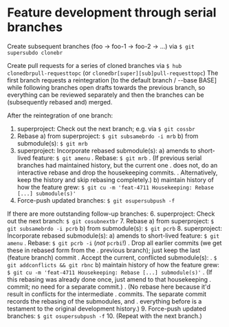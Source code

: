 # Feature development through serial branches

Create subsequent branches (foo → foo-1 → foo-2 → ...) via `$ git supersubdo clonebr`

Create pull requests for a series of cloned branches via
`$ hub clonedbrpull-requesttopc` (or `clonedbr[super][sub]pull-requesttopc`)
The first branch requests a reintegration [to the default branch / --base BASE]
while following branches open drafts towards the previous branch, so everything
can be reviewed separately and then the branches can be (subsequently rebased
and) merged.

After the reintegration of one branch:
1. superproject: Check out the next branch; e.g. via `$ git cossbr`
2. Rebase
   a) from superproject: `$ git subsamebrdo -i mrb`
   b) from submodule(s): `$ git mrb`
3. superproject: Incorporate rebased submodule(s):
   a) amends to short-lived feature: `$ git amenu`
   .  Rebase: `$ git mrb`
   .  (If previous serial branches had maintained history, but the current one
   .  does not, do an interactive rebase and drop the housekeeping commits.
   .  Alternatively, keep the history and skip rebasing completely.)
   b) maintain history of how the feature grew: `$ git cu -m 'feat-4711 Housekeeping: Rebase [...] submodule(s)'`
4. Force-push updated branches: `$ git osupersubpush -f`

If there are more outstanding follow-up branches:
6. superproject: Check out the next branch: `$ git cosubnextbr`
7. Rebase
   a) from superproject: `$ git subsamebrdo -i pcrb`
   b) from submodule(s): `$ git pcrb`
8. superproject: Incorporate rebased submodule(s):
   a) amends to short-lived feature: `$ git amenu`
   .  Rebase: `$ git pcrb -i` (_not_ `pcrbi`!)
   .    Drop all earlier commits (we get these in rebased form from the
   .    previous branch); just keep the last (feature branch) commit
   .    Accept the current, conflicted submodule(s):
   .    `$ git addconflicts && git rbnc`
   b) maintain history of how the feature grew: `$ git cu -m 'feat-4711 Housekeeping: Rebase [...] submodule(s)'`
   .  (If this rebasing was already done once, just amend to that housekeeping
   .  commit; no need for a separate commit.)
   .  (No rebase here because it'd result in conflicts for the intermediate
   .  commits. The separate commit records the rebasing of the submodules, and
   .  everything before is a testament to the original development history.)
9. Force-push updated branches: `$ git osupersubpush -f`
10. (Repeat with the next branch.)
